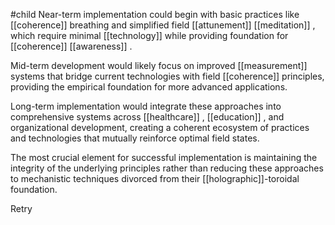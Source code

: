 #child 
Near-term implementation could begin with basic practices like [[coherence]] breathing and simplified field [[attunement]]  [[meditation]] , which require minimal [[technology]]  while providing foundation for [[coherence]] [[awareness]] .

Mid-term development would likely focus on improved [[measurement]]  systems that bridge current technologies with field [[coherence]] principles, providing the empirical foundation for more advanced applications.

Long-term implementation would integrate these approaches into comprehensive systems across [[healthcare]] , [[education]] , and organizational development, creating a coherent ecosystem of practices and technologies that mutually reinforce optimal field states.

The most crucial element for successful implementation is maintaining the integrity of the underlying principles rather than reducing these approaches to mechanistic techniques divorced from their [[holographic]]-toroidal foundation.

Retry